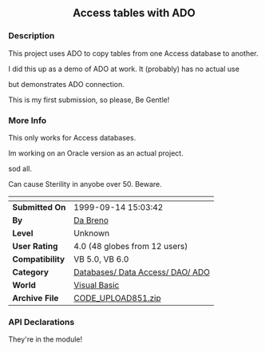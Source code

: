 ﻿<div align="center">

## Access tables with ADO


</div>

### Description

This project uses ADO to copy tables from one Access database to another.

I did this up as a demo of ADO at work. It (probably) has no actual use

but demonstrates ADO connection.

This is my first submission, so please, Be Gentle!
 
### More Info
 
This only works for Access databases.

Im working on an Oracle version as an actual project.

sod all.

Can cause Sterility in anyobe over 50. Beware.


<span>             |<span>
---                |---
**Submitted On**   |1999-09-14 15:03:42
**By**             |[Da Breno](https://github.com/Planet-Source-Code/PSCIndex/blob/master/ByAuthor/da-breno.md)
**Level**          |Unknown
**User Rating**    |4.0 (48 globes from 12 users)
**Compatibility**  |VB 5\.0, VB 6\.0
**Category**       |[Databases/ Data Access/ DAO/ ADO](https://github.com/Planet-Source-Code/PSCIndex/blob/master/ByCategory/databases-data-access-dao-ado__1-6.md)
**World**          |[Visual Basic](https://github.com/Planet-Source-Code/PSCIndex/blob/master/ByWorld/visual-basic.md)
**Archive File**   |[CODE\_UPLOAD851\.zip](https://github.com/Planet-Source-Code/da-breno-access-tables-with-ado__1-3510/archive/master.zip)

### API Declarations

They're in the module!





